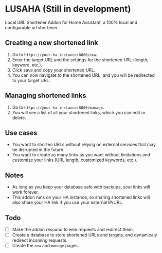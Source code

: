 # LUSAHA (Still in development)
Local URL Shortener Addon for Home Assistant, a 100% local and configurable url shortener.

## Creating a new shortened link
 1. Go to `https://your-ha-instance:8000/new`. 
 2. Enter the target URL and the settings for the shortened URL (length, keyword, etc.).
 3. Click save and copy your shortened URL.
 4. You can now navigate to the shortened URL, and you will be redirected to your target URL.

## Managing shortened links
 1. Go to `https://your-ha-instance:8000/manage`. 
 2. You will see a list of all your shortened links, which you can edit or delete.

## Use cases
- You want to shorten URLs without relying on external services that may be disrupted in the future.
- You want to create as many links as you want without limitations and customize your links (URL length, customized keywords, etc.).

## Notes
- As long as you keep your database safe with backups, your links will work forever.
- This addon runs on your HA instance, so sharing shortened links will also share your HA link if you use your external IP/URL.

## Todo
 - [ ] Make the addon respond to web requests and redirect them.
 - [ ] Create a database to store shortened URLs and targets, and dynamicaly redirect incoming requests.
 - [ ] Create the `new` and `manage` pages.